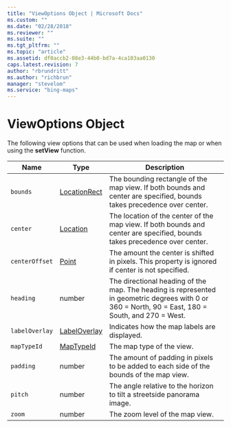 ```yaml
---
title: "ViewOptions Object | Microsoft Docs"
ms.custom: ""
ms.date: "02/28/2018"
ms.reviewer: ""
ms.suite: ""
ms.tgt_pltfrm: ""
ms.topic: "article"
ms.assetid: df0accb2-08e3-44b0-bd7a-4ca103aa0130
caps.latest.revision: 7
author: "rbrundritt"
ms.author: "richbrun"
manager: "stevelom"
ms.service: "bing-maps"
---
```

# ViewOptions Object
The following view options that can be used when loading the map or when using the **setView** function.

Name          | Type            | Description
------------- | --------------- | -----------------------------------
`bounds`        | [LocationRect](../v8-web-control/locationrect-class.md)    | The bounding rectangle of the map view. If both bounds and center are specified, bounds takes precedence over center.
`center`        | [Location](../v8-web-control/location-class.md)        | The location of the center of the map view. If both bounds and center are specified, bounds takes precedence over center.
`centerOffset` | [Point](../v8-web-control/point-class.md) | The amount the center is shifted in pixels. This property is ignored if center is not specified.
`heading`       | number          | The directional heading of the map. The heading is represented in geometric degrees with 0 or 360 = North, 90 = East, 180 = South, and 270 = West.
`labelOverlay`  | [LabelOverlay](../v8-web-control/labeloverlay-enumeration.md) | Indicates how the map labels are displayed.
`mapTypeId`     | [MapTypeId](../v8-web-control/maptypeid-enumeration.md)       | The map type of the view. 
`padding`       | number          | The amount of padding in pixels to be added to each side of the bounds of the map view.
`pitch`         | number          | The angle relative to the horizon to tilt a streetside panorama image.
`zoom`          | number          | The zoom level of the map view.
